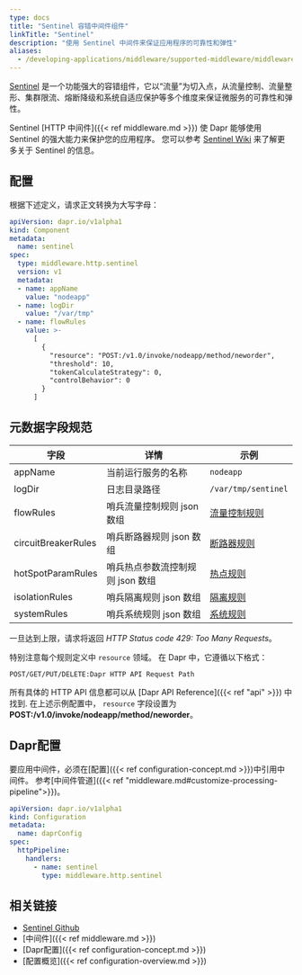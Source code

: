 ```yaml
---
type: docs
title: "Sentinel 容错中间件组件"
linkTitle: "Sentinel"
description: "使用 Sentinel 中间件来保证应用程序的可靠性和弹性"
aliases:
  - /developing-applications/middleware/supported-middleware/middleware-sentinel/
---
```


[Sentinel](https://github.com/alibaba/sentinel-golang) 是一个功能强大的容错组件，它以“流量”为切入点，从流量控制、流量整形、集群限流、熔断降级和系统自适应保护等多个维度来保证微服务的可靠性和弹性。

Sentinel [HTTP 中间件]({{< ref middleware.md >}}) 使 Dapr 能够使用 Sentinel 的强大能力来保护您的应用程序。 您可以参考 [Sentinel Wiki](https://github.com/alibaba/sentinel-golang/wiki) 来了解更多关于 Sentinel 的信息。

## 配置

根据下述定义，请求正文转换为大写字母：

```yaml
apiVersion: dapr.io/v1alpha1
kind: Component
metadata:
  name: sentinel
spec:
  type: middleware.http.sentinel
  version: v1
  metadata:
  - name: appName
    value: "nodeapp"
  - name: logDir
    value: "/var/tmp"
  - name: flowRules
    value: >-
      [
        {
          "resource": "POST:/v1.0/invoke/nodeapp/method/neworder",
          "threshold": 10,
          "tokenCalculateStrategy": 0,
          "controlBehavior": 0
        }
      ]
```

## 元数据字段规范

| 字段                  | 详情                  | 示例                                                                                          |
| ------------------- | ------------------- | ------------------------------------------------------------------------------------------- |
| appName             | 当前运行服务的名称           | `nodeapp`                                                                                   |
| logDir              | 日志目录路径              | `/var/tmp/sentinel`                                                                         |
| flowRules           | 哨兵流量控制规则 json 数组    | [流量控制规则](https://github.com/alibaba/sentinel-golang/blob/master/core/flow/rule.go)          |
| circuitBreakerRules | 哨兵断路器规则 json 数组     | [断路器规则](https://github.com/alibaba/sentinel-golang/blob/master/core/circuitbreaker/rule.go) |
| hotSpotParamRules   | 哨兵热点参数流控制规则 json 数组 | [热点规则](https://github.com/alibaba/sentinel-golang/blob/master/core/hotspot/rule.go)         |
| isolationRules      | 哨兵隔离规则 json 数组      | [隔离规则](https://github.com/alibaba/sentinel-golang/blob/master/core/isolation/rule.go)       |
| systemRules         | 哨兵系统规则 json 数组      | [系统规则](https://github.com/alibaba/sentinel-golang/blob/master/core/system/rule.go)          |

一旦达到上限，请求将返回 *HTTP Status code 429: Too Many Requests*。

特别注意每个规则定义中 `resource` 领域。 在 Dapr 中，它遵循以下格式：

```
POST/GET/PUT/DELETE:Dapr HTTP API Request Path
```

所有具体的 HTTP API 信息都可以从 \[Dapr API Reference\]({{< ref "api" >}}) 中找到. 在上述示例配置中， `resource` 字段设置为 **POST:/v1.0/invoke/nodeapp/method/neworder**。

## Dapr配置

要应用中间件，必须在[配置]({{< ref configuration-concept.md >}})中引用中间件。 参考[中间件管道]({{< ref "middleware.md#customize-processing-pipeline">}})。

```yaml
apiVersion: dapr.io/v1alpha1
kind: Configuration
metadata:
  name: daprConfig
spec:
  httpPipeline:
    handlers:
      - name: sentinel
        type: middleware.http.sentinel
```

## 相关链接

- [Sentinel Github](https://github.com/alibaba/sentinel-golang)
- [中间件]({{< ref middleware.md >}})
- [Dapr配置]({{< ref configuration-concept.md >}})
- [配置概览]({{< ref configuration-overview.md >}})
